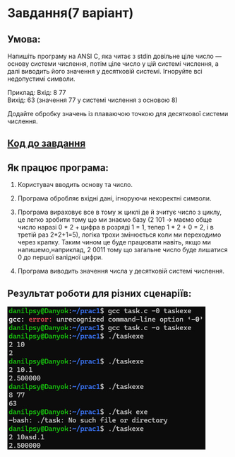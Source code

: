 # Завдання(7 варіант)

## Умова:

Напишіть програму на ANSI C, яка читає з stdin довільне ціле число — основу системи числення, потім ціле число у цій системі числення, а далі виводить його значення у десятковій системі. Ігноруйте всі недопустимі символи.

Приклад:
Вхід:   8 77   
Вихід:  63 (значення 77 у системі числення з основою 8)

Додайте обробку значень із плаваючою точкою для десяткової системи числення.

## [Код до завдання](task.c)

## Як працює програма:

1. Користувач вводить основу та число.

2. Програма обробляє вхідні дані, ігноруючи некоректні символи.

3. Програма вираховує все в тому ж циклі де й зчитує число з циклу, це легко зробити тому що ми знаємо базу (2 101 -> маємо обще число наразі 0 * 2 + цифра в розряді 1 = 1, тепер 1 * 2 + 0 = 2, і в третій раз 2*2+1=5), логіка трохи змінюється коли ми переходимо через крапку. Таким чином це буде працювати навіть, якщо ми напишемо,наприклад, 2 0011 тому що загальне число буде лишатися 0 до першої валідної цифри.

4. Програма виводить значення числа у десятковій системі числення.

## Результат роботи для різних сценаріїв:

![](result.jpg)
